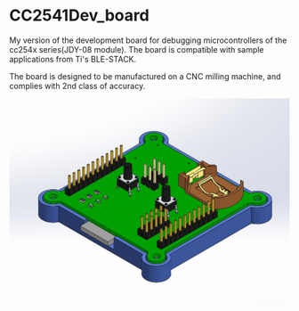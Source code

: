# CC2541Dev_board

My version of the development board for debugging microcontrollers of the cc254x series(JDY-08 module). The board is compatible with sample applications from Ti's BLE-STACK.

The board is designed to be manufactured on a CNC milling machine, and complies with 2nd class of accuracy.

![preview](./Case/Preview.jpg "preview")  